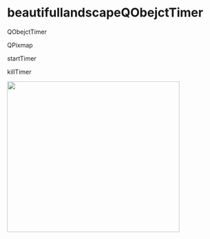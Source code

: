# beautifullandscapeQObejctTimer
 QObejctTimer
 
QPixmap

startTimer

killTimer


<img src="https://user-images.githubusercontent.com/30223380/124538582-c00dd480-ddd0-11eb-8e0a-42b84d6f8c08.png" width="400" height="350"/>



